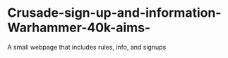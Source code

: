 # Crusade-sign-up-and-information-Warhammer-40k-aims-
A small webpage that includes rules, info, and signups 

